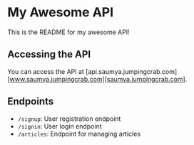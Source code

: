 # My Awesome API

This is the README for my awesome API!

## Accessing the API

You can access the API at [api.saumya.jumpingcrab.com][www.saumya.jumpingcrab.com][saumya.jumpingcrab.com].

## Endpoints

- `/signup`: User registration endpoint
- `/signin`: User login endpoint
- `/articles`: Endpoint for managing articles

